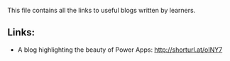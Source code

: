 This file contains all the links to useful blogs written by learners.
## Links:
- A blog highlighting the beauty of Power Apps: http://shorturl.at/oINY7
